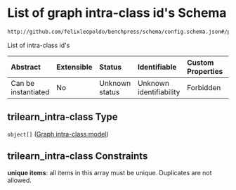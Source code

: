 # List of graph intra-class id's Schema

```txt
http://github.com/felixleopoldo/benchpress/schema/config.schema.json#/properties/resources/properties/parameters/properties/trilearn_intra-class
```

List of intra-class id's

| Abstract            | Extensible | Status         | Identifiable            | Custom Properties | Additional Properties | Access Restrictions | Defined In                                                                    |
| :------------------ | :--------- | :------------- | :---------------------- | :---------------- | :-------------------- | :------------------ | :---------------------------------------------------------------------------- |
| Can be instantiated | No         | Unknown status | Unknown identifiability | Forbidden         | Allowed               | none                | [config.schema.json*](../../../out/config.schema.json "open original schema") |

## trilearn_intra-class Type

`object[]` ([Graph intra-class model](config-definitions-graph-intra-class-model.md))

## trilearn_intra-class Constraints

**unique items**: all items in this array must be unique. Duplicates are not allowed.

